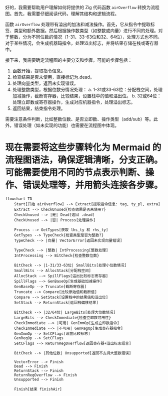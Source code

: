 好的，我需要帮助用户理解如何将提供的 Zig 代码函数 `airOverflow` 转换为流程图。首先，我需要仔细阅读代码，理解其结构和逻辑流程。

函数 `airOverflow` 处理带有溢出的加法和减法操作。首先，它从指令中提取标签、类型和额外数据。然后根据操作数类型（如整数或向量）进行不同的处理。对于整数，分为不同位数的情况（1-31、33-63位和32、64位），处理方式也不同。对于某些情况，会生成机器码指令，处理溢出标志，并将结果存储在栈或寄存器中。

接下来，我需要确定流程图的主要分支和步骤。可能的步骤包括：

1. 函数开始，提取指令信息。
2. 检查结果是否未使用，直接标记为.dead。
3. 处理向量类型，返回未实现错误。
4. 处理整数类型，根据位数分情况处理：
   a. 1-31或33-63位：分配栈空间，处理加减操作，截断寄存器，比较结果，设置栈中的值和溢出位。
   b. 32或64位：处理立即数或寄存器操作，生成对应机器指令，处理溢出标志。
5. 返回结果，结束指令处理。

需要注意条件判断，比如整数位数、是否立即数、操作类型（add/sub）等。此外，错误处理（如未实现的功能）也需要在流程图中体现。

现在需要将这些步骤转化为 Mermaid 的流程图语法，确保逻辑清晰，分支正确。可能需要使用不同的节点表示判断、操作、错误处理等，并用箭头连接各步骤。
================================================
```mermaid
flowchart TD
    Start[开始 airOverflow] --> Extract[提取指令信息: tag, ty_pl, extra]
    Extract --> CheckUnused{检查结果是否未使用?}
    CheckUnused --> |是| Dead[返回 .dead]
    CheckUnused --> |否| Process[处理操作]

    Process --> GetTypes[获取 lhs_ty 和 rhs_ty]
    GetTypes --> TypeCheck{检查类型是否为整数?}
    TypeCheck --> |向量| VectorError[返回未实现向量错误]
    
    TypeCheck --> |整数| IntProcessing[整数处理]
    IntProcessing --> BitCheck{检查整数位数}
    
    BitCheck --> |1-31/33-63位| SmallBits[处理小位数情况]
    SmallBits --> AllocStack[分配栈空间]
    AllocStack --> SpillFlags[溢出比较标志寄存器]
    SpillFlags --> GenBaseOp[生成基础加减操作]
    GenBaseOp --> Truncate[截断寄存器]
    Truncate --> Compare[比较原始值和截断值]
    Compare --> SetStack[设置栈中的结果值和溢出位]
    SetStack --> ReturnStack[返回栈偏移结果]
    
    BitCheck --> |32/64位| LargeBits[处理大位数情况]
    LargeBits --> CheckImmediate{检查立即数可用性}
    CheckImmediate --> |可用| GenImmOp[生成立即数指令]
    CheckImmediate --> |不可用| GenRegOp[生成寄存器指令]
    GenImmOp --> SetCFlags[设置比较标志]
    GenRegOp --> SetCFlags
    SetCFlags --> ReturnRegOverflow[返回寄存器+溢出标志组合]
    
    BitCheck --> |其他位数| Unsupported[返回不支持大整数错误]
    
    VectorError --> Finish
    Dead --> Finish
    ReturnStack --> Finish
    ReturnRegOverflow --> Finish
    Unsupported --> Finish
    
    Finish[结束 finishAir]
```